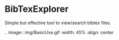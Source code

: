 # BibTexExplorer

Simple but effective tool to view/search bibtex files.

.. image:: img/BasicUse.gif
    :width: 45%
    :align: center

